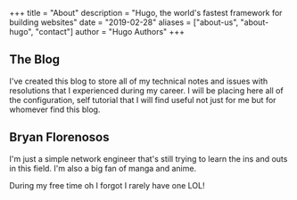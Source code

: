 +++
title = "About"
description = "Hugo, the world's fastest framework for building websites"
date = "2019-02-28"
aliases = ["about-us", "about-hugo", "contact"]
author = "Hugo Authors"
+++

## The Blog

I've created this blog to store all of my technical notes and issues with resolutions that I experienced during my career. I will be placing here all of the configuration, self tutorial that I will find useful not just for me but for whomever find this blog.

## Bryan Florenosos

I'm just a simple network engineer that's still trying to learn the ins and outs in this field. I'm also a big fan of manga and anime.

During my free time oh I forgot I rarely have one LOL!

